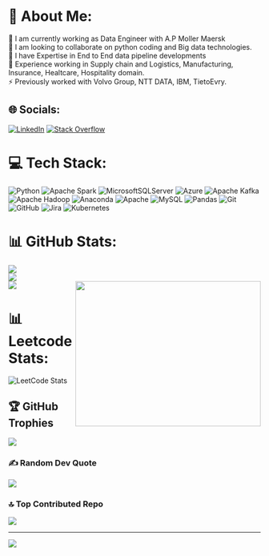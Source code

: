 # 💫 About Me:
🔭 I am currently working as Data Engineer with A.P Moller Maersk<br>🌱 I am looking to collaborate on python coding and Big data technologies.<br>💬 I have Expertise in End to End data pipeline developments <br> 👯 Experience working in Supply chain and Logistics, Manufacturing, Insurance, Healtcare, Hospitality domain. <br> ⚡ Previously worked with Volvo Group, NTT DATA, IBM, TietoEvry.


## 🌐 Socials:
[![LinkedIn](https://img.shields.io/badge/LinkedIn-%230077B5.svg?logo=linkedin&logoColor=white)](https://www.linkedin.com/in/prathikm/) [![Stack Overflow](https://img.shields.io/badge/-Stackoverflow-FE7A16?logo=stack-overflow&logoColor=white)](https://stackoverflow.com/users/11190218/prathik-kini) 


# 💻 Tech Stack:
![Python](https://img.shields.io/badge/python-3670A0?style=for-the-badge&logo=python&logoColor=ffdd54) ![Apache Spark](https://img.shields.io/badge/Apache%20Spark-FDEE21?style=for-the-badge&logo=apachespark&logoColor=black) ![MicrosoftSQLServer](https://img.shields.io/badge/Microsoft%20SQL%20Server-CC2927?style=for-the-badge&logo=microsoft%20sql%20server&logoColor=white) ![Azure](https://img.shields.io/badge/azure-%230072C6.svg?style=for-the-badge&logo=microsoftazure&logoColor=white) ![Apache Kafka](https://img.shields.io/badge/Apache%20Kafka-000?style=for-the-badge&logo=apachekafka) ![Apache Hadoop](https://img.shields.io/badge/Apache%20Hadoop-66CCFF?style=for-the-badge&logo=apachehadoop&logoColor=black) ![Anaconda](https://img.shields.io/badge/Anaconda-%2344A833.svg?style=for-the-badge&logo=anaconda&logoColor=white) ![Apache](https://img.shields.io/badge/apache-%23D42029.svg?style=for-the-badge&logo=apache&logoColor=white) ![MySQL](https://img.shields.io/badge/mysql-4479A1.svg?style=for-the-badge&logo=mysql&logoColor=white) ![Pandas](https://img.shields.io/badge/pandas-%23150458.svg?style=for-the-badge&logo=pandas&logoColor=white) ![Git](https://img.shields.io/badge/git-%23F05033.svg?style=for-the-badge&logo=git&logoColor=white) ![GitHub](https://img.shields.io/badge/github-%23121011.svg?style=for-the-badge&logo=github&logoColor=white) ![Jira](https://img.shields.io/badge/jira-%230A0FFF.svg?style=for-the-badge&logo=jira&logoColor=white) ![Kubernetes](https://img.shields.io/badge/kubernetes-%23326ce5.svg?style=for-the-badge&logo=kubernetes&logoColor=white)
# 📊 GitHub Stats:
![](https://github-readme-stats.vercel.app/api?username=PrathikKini&theme=dark&hide_border=false&include_all_commits=true&count_private=false)<br/>
![](https://github-readme-streak-stats.herokuapp.com/?user=PrathikKini&theme=dark&hide_border=false)<br/>
![](https://github-readme-stats.vercel.app/api/top-langs/?username=PrathikKini&theme=dark&hide_border=false&include_all_commits=true&count_private=false&layout=compact)
<img align="right" width="370" height="290" src="https://i.pinimg.com/originals/47/f0/34/47f0342cec72b800463bf003eac1257e.gif">

# 📊 Leetcode Stats:
![LeetCode Stats](https://leetcard.jacoblin.cool/kini_m?theme=dark&font=Lily%20Script%20One&ext=heatmap)


## 🏆 GitHub Trophies
![](https://github-profile-trophy.vercel.app/?username=PrathikKini&theme=radical&no-frame=false&no-bg=false&margin-w=4)

### ✍️ Random Dev Quote
![](https://quotes-github-readme.vercel.app/api?type=horizontal&theme=radical)

### 🔝 Top Contributed Repo
![](https://github-contributor-stats.vercel.app/api?username=PrathikKini&limit=5&theme=dark&combine_all_yearly_contributions=true)

---
[![](https://visitcount.itsvg.in/api?id=PrathikKini&icon=0&color=0)](https://visitcount.itsvg.in)

<!-- Proudly created with GPRM ( https://gprm.itsvg.in ) -->
